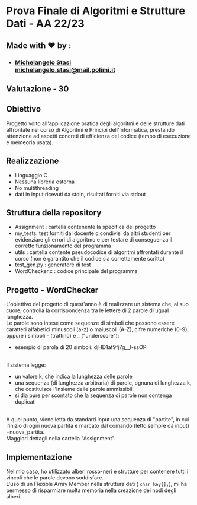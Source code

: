 # Prova Finale di Algoritmi e Strutture Dati - AA 22/23

## Made with &#x2764;&#xfe0f; by :
- ###  [Michelangelo Stasi](https://github.com/MyKe01) <br> michelangelo.stasi@mail.polimi.it

## Valutazione - 30
## Obiettivo 
Progetto volto all'applicazione pratica degli algoritmi e delle strutture dati affrontate nel corso di Algoritmi e Principi dell'Informatica, prestando attenzione ad aspetti concreti di efficienza del codice (tempo di esecuzione e memeoria usata).

## Realizzazione
- Linguaggio C
- Nessuna libreria esterna
- No multithreading
- dati in input ricevuti da stdin, risultati forniti via stdout 

## Struttura della repository
- Assignment : cartella contenente la specifica del progetto 
- my_tests: test forniti dal docente o condivisi da altri studenti per evidenziare gli errori di algoritmo e per testare di conseguenza il corretto funzionamento del programma
- utils : cartella contente pseudocodice di algoritmi affrontati durante il corso (non è garantito che il codice sia correttamente scritto)
- test_gen.py : generatore di test 
- WordChecker.c : codice principale del programma

## Progetto - WordChecker
L'obiettivo del progetto di quest'anno è di realizzare un sistema che, al 
suo cuore, controlla la corrispondenza tra le lettere di 2 parole di 
ugual lunghezza.<br>
Le parole sono intese come sequenze di simboli che possono essere 
caratteri alfabetici minuscoli (a-z) o maiuscoli (A-Z), cifre numeriche 
(0-9), oppure i simboli - (trattino) e _ ("underscore"):
 - esempio di parola di 20 simboli: djHD1af9fj7g__l-ssOP

<br>
Il sistema legge:

 - un valore k, che indica la lunghezza delle parole
 - una sequenza (di lunghezza arbitraria) di parole, ognuna di lunghezza k, che 
costituisce l'insieme delle parole ammissibili
 - si dia pure per scontato che la sequenza di parole non contenga duplicati

<br>
A quel punto, viene letta da standard input una sequenza di "partite", 
in cui l'inizio di ogni nuova partita è marcato dal comando (letto 
sempre da input) +nuova_partita.
<br> Maggiori dettagli nella cartella "Assignment".

## Implementazione 
Nel mio caso, ho utilizzato alberi rosso-neri e strutture per contenere tutti i vincoli che le parole devono soddisfare. <br>
L'uso di un Flexible Array Member nella struttura dati ( `char key[];`), mi ha permesso di risparmiare molta memoria nella creazione dei nodi degli alberi.  